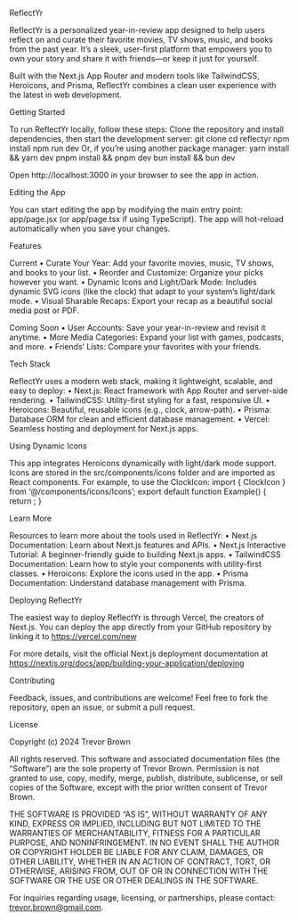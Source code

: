 ReflectYr

ReflectYr is a personalized year-in-review app designed to help users reflect on and curate their favorite movies, TV shows, music, and books from the past year. It’s a sleek, user-first platform that empowers you to own your story and share it with friends—or keep it just for yourself.

Built with the Next.js App Router and modern tools like TailwindCSS, Heroicons, and Prisma, ReflectYr combines a clean user experience with the latest in web development.

Getting Started

To run ReflectYr locally, follow these steps: Clone the repository and install dependencies, then start the development server:
git clone
cd reflectyr
npm install
npm run dev
Or, if you’re using another package manager:
yarn install && yarn dev
pnpm install && pnpm dev
bun install && bun dev

Open http://localhost:3000 in your browser to see the app in action.

Editing the App

You can start editing the app by modifying the main entry point: app/page.jsx (or app/page.tsx if using TypeScript). The app will hot-reload automatically when you save your changes.

Features

Current
• Curate Your Year: Add your favorite movies, music, TV shows, and books to your list.
• Reorder and Customize: Organize your picks however you want.
• Dynamic Icons and Light/Dark Mode: Includes dynamic SVG icons (like the clock) that adapt to your system’s light/dark mode.
• Visual Sharable Recaps: Export your recap as a beautiful social media post or PDF.

Coming Soon
• User Accounts: Save your year-in-review and revisit it anytime.
• More Media Categories: Expand your list with games, podcasts, and more.
• Friends’ Lists: Compare your favorites with your friends.

Tech Stack

ReflectYr uses a modern web stack, making it lightweight, scalable, and easy to deploy:
• Next.js: React framework with App Router and server-side rendering.
• TailwindCSS: Utility-first styling for a fast, responsive UI.
• Heroicons: Beautiful, reusable icons (e.g., clock, arrow-path).
• Prisma: Database ORM for clean and efficient database management.
• Vercel: Seamless hosting and deployment for Next.js apps.

Using Dynamic Icons

This app integrates Heroicons dynamically with light/dark mode support. Icons are stored in the src/components/icons folder and are imported as React components. For example, to use the ClockIcon:
import { ClockIcon } from ‘@/components/icons/Icons’;
export default function Example() {
return ;
}

Learn More

Resources to learn more about the tools used in ReflectYr:
• Next.js Documentation: Learn about Next.js features and APIs.
• Next.js Interactive Tutorial: A beginner-friendly guide to building Next.js apps.
• TailwindCSS Documentation: Learn how to style your components with utility-first classes.
• Heroicons: Explore the icons used in the app.
• Prisma Documentation: Understand database management with Prisma.

Deploying ReflectYr

The easiest way to deploy ReflectYr is through Vercel, the creators of Next.js. You can deploy the app directly from your GitHub repository by linking it to https://vercel.com/new

For more details, visit the official Next.js deployment documentation at https://nextjs.org/docs/app/building-your-application/deploying

Contributing

Feedback, issues, and contributions are welcome! Feel free to fork the repository, open an issue, or submit a pull request.

License

Copyright (c) 2024 Trevor Brown

All rights reserved. This software and associated documentation files (the “Software”) are the sole property of Trevor Brown. Permission is not granted to use, copy, modify, merge, publish, distribute, sublicense, or sell copies of the Software, except with the prior written consent of Trevor Brown.

THE SOFTWARE IS PROVIDED “AS IS”, WITHOUT WARRANTY OF ANY KIND, EXPRESS OR IMPLIED, INCLUDING BUT NOT LIMITED TO THE WARRANTIES OF MERCHANTABILITY, FITNESS FOR A PARTICULAR PURPOSE, AND NONINFRINGEMENT. IN NO EVENT SHALL THE AUTHOR OR COPYRIGHT HOLDER BE LIABLE FOR ANY CLAIM, DAMAGES, OR OTHER LIABILITY, WHETHER IN AN ACTION OF CONTRACT, TORT, OR OTHERWISE, ARISING FROM, OUT OF OR IN CONNECTION WITH THE SOFTWARE OR THE USE OR OTHER DEALINGS IN THE SOFTWARE.

For inquiries regarding usage, licensing, or partnerships, please contact: trevor.brown@gmail.com.
